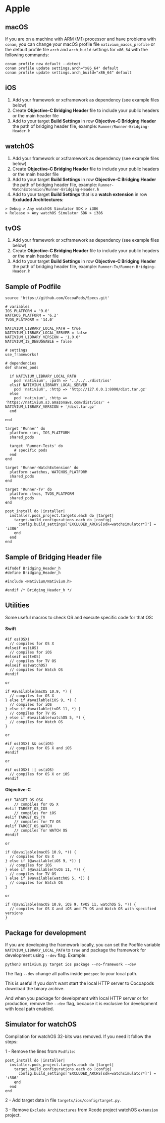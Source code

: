 # Apple


## macOS

If you are on a machine with ARM (M1) processor and have problems with `conan`, you can change your macOS profile file `nativium_macos_profile` or the default profile file `arch` and `arch_build` settings for `x86_64` with the following commands:

```
conan profile new default --detect
conan profile update settings.arch="x86_64" default
conan profile update settings.arch_build="x86_64" default
```

## iOS

1. Add your framework or xcframework as dependency (see example files below)
2. Create **Objective-C Bridging Header** file to include your public headers or the main header file
3. Add to your target **Build Settings** in row **Objective-C Bridging Header** the path of bridging header file, example: `Runner/Runner-Bridging-Header.h`

## watchOS

1. Add your framework or xcframework as dependency (see example files below)
2. Create **Objective-C Bridging Header** file to include your public headers or the main header file
3. Add to your target **Build Settings** in row **Objective-C Bridging Header** the path of bridging header file, example: `Runner-WatchExtension/Runner-Bridging-Header.h`
4. Add to your target **Build Settings** that is a **watch extension** in row **Excluded Architectures**:

```
> Debug > Any watchOS Simulator SDK > i386      
> Release > Any watchOS Simulator SDK > i386  
```

## tvOS

1. Add your framework or xcframework as dependency (see example files below)
2. Create **Objective-C Bridging Header** file to include your public headers or the main header file
3. Add to your target **Build Settings** in row **Objective-C Bridging Header** the path of bridging header file, example: `Runner-Tv/Runner-Bridging-Header.h`

## Sample of Podfile

```
source 'https://github.com/CocoaPods/Specs.git'

# variables
IOS_PLATFORM = '9.0'
WATCHOS_PLATFORM = '6.2'
TVOS_PLATFORM = '14.0'

NATIVIUM_LIBRARY_LOCAL_PATH = true
NATIVIUM_LIBRARY_LOCAL_SERVER = false
NATIVIUM_LIBRARY_VERSION = '1.0.0'
NATIVIUM_IS_DEBUGGABLE = false

# settings
use_frameworks!

# dependencies
def shared_pods

  if NATIVIUM_LIBRARY_LOCAL_PATH
    pod 'nativium', :path => '../../../dist/ios'
  elsif NATIVIUM_LIBRARY_LOCAL_SERVER
    pod 'nativium', :http => 'http://127.0.0.1:8000/dist.tar.gz'
  else
    pod 'nativium', :http => 'https://nativium.s3.amazonaws.com/dist/ios/' + NATIVIUM_LIBRARY_VERSION + '/dist.tar.gz'
  end

end

target 'Runner' do
  platform :ios, IOS_PLATFORM
  shared_pods

  target 'Runner-Tests' do
    # specific pods
  end
end

target 'Runner-WatchExtension' do
  platform :watchos, WATCHOS_PLATFORM
  shared_pods
end

target 'Runner-Tv' do
  platform :tvos, TVOS_PLATFORM
  shared_pods
end

post_install do |installer|
  installer.pods_project.targets.each do |target|
    target.build_configurations.each do |config|
      config.build_settings['EXCLUDED_ARCHS[sdk=watchsimulator*]'] = 'i386'
    end
  end
end
```

## Sample of Bridging Header file

```
#ifndef Bridging_Header_h
#define Bridging_Header_h

#include <Nativium/Nativium.h>

#endif /* Bridging_Header_h */
```

## Utilities

Some useful macros to check OS and execute specific code for that OS:

#### Swift

```
#if os(OSX)
  // compiles for OS X
#elseif os(iOS)
  // compiles for iOS
#elseif os(tvOS)
  // compiles for TV OS
#elseif os(watchOS)
  // compiles for Watch OS
#endif

or

if #available(macOS 10.9, *) {
  // compiles for OS X
} else if #available(iOS 9, *) {
  // compiles for iOS
} else if #available(tvOS 11, *) {
  // compiles for TV OS
} else if #available(watchOS 5, *) {
  // compiles for Watch OS
}

or

#if os(OSX) && os(iOS)
  // compiles for OS X and iOS
#endif

or

#if os(OSX) || os(iOS)
  // compiles for OS X or iOS
#endif
```

#### Objective-C

```
#if TARGET_OS_OSX
    // compiles for OS X
#elif TARGET_OS_IOS
    // compiles for iOS
#elif TARGET_OS_TV
    // compiles for TV OS
#elif TARGET_OS_WATCH
    // compiles for WATCH OS
#endif

or 

if (@available(macOS 10.9, *)) {
  // compiles for OS X
} else if (@available(iOS 9, *)) {
  // compiles for iOS
} else if (@available(tvOS 11, *)) {
  // compiles for TV OS
} else if (@available(watchOS 5, *)) {
  // compiles for Watch OS
}

or

if (@available(macOS 10.9, iOS 9, tvOS 11, watchOS 5, *)) {
  // compiles for OS X and iOS and TV OS and Watch OS with specified versions
}
```

## Package for development

If you are developing the framework locally, you can set the Podfile variable `NATIVIUM_LIBRARY_LOCAL_PATH` to `true` and package the framework for development using `--dev` flag. Example:

```
python3 nativium.py target ios package --no-framework --dev
```

The flag `--dev` change all paths inside `podspec` to your local path.

This is useful if you don't want start the local HTTP server to Cocoapods download the binary archive.

And when you package for development with local HTTP server or for production, remove the `--dev` flag, because it is exclusive for development with local path enabled.

## Simulator for watchOS

Compilation for watchOS 32-bits was removed. If you need it follow the steps:

1 - Remove the lines from `Podfile`:

```
post_install do |installer|
  installer.pods_project.targets.each do |target|
    target.build_configurations.each do |config|
      config.build_settings['EXCLUDED_ARCHS[sdk=watchsimulator*]'] = 'i386'
    end
  end
end
```

2 - Add target data in file `targets/ios/config/target.py`.

3 - Remove `Exclude Architectures` from Xcode project watchOS `extension` project.
